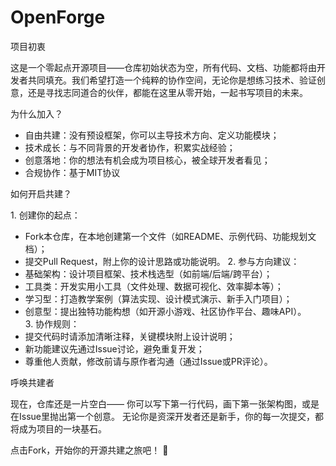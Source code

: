 # OpenForge
项目初衷
 
这是一个零起点开源项目——仓库初始状态为空，所有代码、文档、功能都将由开发者共同填充。我们希望打造一个纯粹的协作空间，无论你是想练习技术、验证创意，还是寻找志同道合的伙伴，都能在这里从零开始，一起书写项目的未来。
 
为什么加入？
 
- 自由共建：没有预设框架，你可以主导技术方向、定义功能模块；
- 技术成长：与不同背景的开发者协作，积累实战经验；
- 创意落地：你的想法有机会成为项目核心，被全球开发者看见；
- 合规协作：基于MIT协议
 
如何开启共建？
 
1. 创建你的起点：
- Fork本仓库，在本地创建第一个文件（如README、示例代码、功能规划文档）；
- 提交Pull Request，附上你的设计思路或功能说明。
2. 参与方向建议：
- 基础架构：设计项目框架、技术栈选型（如前端/后端/跨平台）；
- 工具类：开发实用小工具（文件处理、数据可视化、效率脚本等）；
- 学习型：打造教学案例（算法实现、设计模式演示、新手入门项目）；
- 创意型：提出独特功能构想（如开源小游戏、社区协作平台、趣味API）。
3. 协作规则：
- 提交代码时请添加清晰注释，关键模块附上设计说明；
- 新功能建议先通过Issue讨论，避免重复开发；
- 尊重他人贡献，修改前请与原作者沟通（通过Issue或PR评论）。

 
呼唤共建者
 
现在，仓库还是一片空白——
你可以写下第一行代码，画下第一张架构图，或是在Issue里抛出第一个创意。
无论你是资深开发者还是新手，你的每一次提交，都将成为项目的一块基石。
 
点击Fork，开始你的开源共建之旅吧！ 🌟
